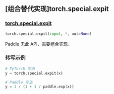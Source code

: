 ## [组合替代实现]torch.special.expit

### [torch.special.expit](https://pytorch.org/docs/stable/special.html#torch.special.expit)

```python
torch.special.expit(input, *, out=None)
```

Paddle 无此 API，需要组合实现。

### 转写示例

```python
# PyTorch 写法
y = torch.special.expit(x)

# Paddle 写法
y = 1 / (1 + 1 / paddle.exp(x))
```
